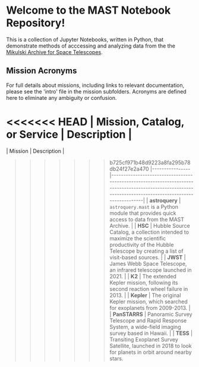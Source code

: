 #  Welcome to the MAST Notebook Repository!

This is a collection of Jupyter Notebooks, written in Python, that demonstrate methods of acccessing and analyzing data from the the [Mikulski Archive for Space Telescopes](https://archive.stsci.edu). 

## Mission Acronyms

For full details about missions, including links to relevant documentation, please see the 'intro' file in the mission subfolders. Acronyms are defined here to eliminate any ambiguity or confusion.

<<<<<<< HEAD
| Mission, Catalog, or Service  |  Description                                                                                                                             |
=======
| Mission        | Description                                                                                                                                             |
>>>>>>> b725cf971b48d9223a8fa295b78db24f27e2a470
|----------------|---------------------------------------------------------------------------------------------------------------------------------------------------------|
| **astroquery** | `astroquery.mast` is a Python module that provides quick access to data from the MAST Archive.                                                          |
| **HSC**        | Hubble Source Catalog, a collection intended to maximize the scientific productivity of the Hubble Telescope by creating a list of visit-based sources. |
| **JWST**       | James Webb Space Telescope, an infrared telescope launched in 2021.                                                                                     |
| **K2**         | The extended Kepler mission, following its second reaction wheel failure in 2013.                                                                       |
| **Kepler**     | The original Kepler mission, which searched for exoplanets from 2009-2013.                                                                              |
| **PanSTARRS**  | Panoramic Survey Telescope and Rapid Response System, a wide-field imaging survey based in Hawaii.                                                      |
| **TESS**       | Transiting Exoplanet Survey Satellite, launched in 2018 to look for planets in orbit around nearby stars.  
